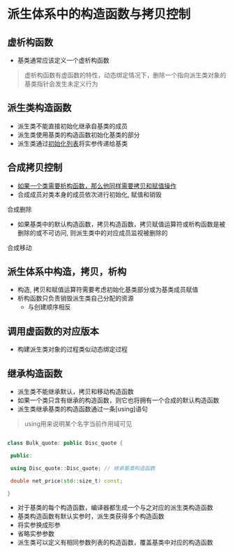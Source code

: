 # 派生体系中的构造函数与拷贝控制

## 虚析构函数

- 基类通常应该定义一个虚析构函数

 > 虚析构函数有虚函数的特性，动态绑定情况下，删除一个指向派生类对象的基类指针会发生未定义行为

## 派生类构造函数

- 派生类不能直接初始化继承自基类的成员
- 派生类使用基类的构造函数初始化基类的部分
- 派生类通过[初始化列表](c++_and_C.md)将实参传递给基类

## 合成拷贝控制

- [如果一个类需要析构函数，那么他同样需要拷贝和赋值操作](c++_三五法则.md)
- 合成成员对类本身的成员依次进行初始化, 赋值和销毁

合成删除

 - 如果基类中的默认构造函数，拷贝构造函数，拷贝赋值运算符或析构函数是被删除的或不可访问, 则派生类中的对应成员监视被删除的

合成移动

## 派生体系中构造，拷贝，析构

- 构造, 拷贝和赋值运算符需要考虑初始化基类部分或为基类成员赋值
- 析构函数只负责销毁派生类自己分配的资源
  - 与创建顺序相反 

## 调用虚函数的对应版本

- 构建派生类对象的过程类似动态绑定过程

## 继承构造函数

- 派生类不能继承默认，拷贝和移动构造函数
- 如果一个类只含有继承的构造函数，则它也将拥有一个合成的默认构造函数
- 派生类继承基类的构造函数通过一条[using]语句

> using用来说明某个名字当前作用域可见

```c++

class Bulk_quote: public Disc_quote {

 public:

 using Disc_quote::Disc_quote; // 继承基类构造函数

 double net_price(std::size_t) const;

}

```

- 对于基类的每个构造函数，编译器都生成一个与之对应的派生类构造函数
- 基类构造函数有默认实参时，派生类获得多个构造函数
 - 将实参换成形参
 - 省略实参参数
- 派生类可以定义有相同参数列表的构造函数，覆盖基类中对应的构造函数
